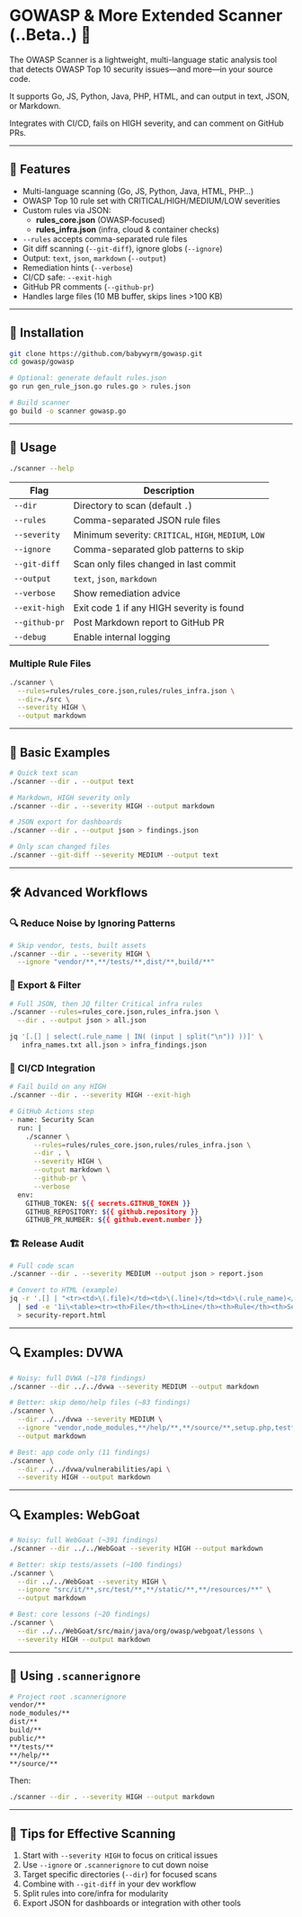 # GOWASP & More Extended Scanner (..Beta..) 🎉

The OWASP Scanner is a lightweight, multi-language static analysis tool that detects OWASP Top 10 security issues—and more—in your source code.

It supports Go, JS, Python, Java, PHP, HTML, and can output in text, JSON, or Markdown. 

Integrates with CI/CD, fails on HIGH severity, and can comment on GitHub PRs.

---

## 🚀 Features

- Multi-language scanning (Go, JS, Python, Java, HTML, PHP…)  
- OWASP Top 10 rule set with CRITICAL/HIGH/MEDIUM/LOW severities  
- Custom rules via JSON:  
  - **rules_core.json** (OWASP‐focused)  
  - **rules_infra.json** (infra, cloud & container checks)  
- `--rules` accepts comma-separated rule files  
- Git diff scanning (`--git-diff`), ignore globs (`--ignore`)  
- Output: `text`, `json`, `markdown` (`--output`)  
- Remediation hints (`--verbose`)  
- CI/CD safe: `--exit-high`  
- GitHub PR comments (`--github-pr`)  
- Handles large files (10 MB buffer, skips lines >100 KB)  

---

## 🔧 Installation

```bash
git clone https://github.com/babywyrm/gowasp.git
cd gowasp/gowasp

# Optional: generate default rules.json
go run gen_rule_json.go rules.go > rules.json

# Build scanner
go build -o scanner gowasp.go
```

---

## 📖 Usage

```bash
./scanner --help
```

| Flag         | Description                                      |
| ------------ | ------------------------------------------------ |
| `--dir`      | Directory to scan (default `.`)                  |
| `--rules`    | Comma-separated JSON rule files                  |
| `--severity` | Minimum severity: `CRITICAL`, `HIGH`, `MEDIUM`, `LOW` |
| `--ignore`   | Comma-separated glob patterns to skip            |
| `--git-diff` | Scan only files changed in last commit           |
| `--output`   | `text`, `json`, `markdown`                       |
| `--verbose`  | Show remediation advice                          |
| `--exit-high`| Exit code 1 if any HIGH severity is found        |
| `--github-pr`| Post Markdown report to GitHub PR                |
| `--debug`    | Enable internal logging                          |

### Multiple Rule Files

```bash
./scanner \
  --rules=rules/rules_core.json,rules/rules_infra.json \
  --dir=./src \
  --severity HIGH \
  --output markdown
```

---

## 🎯 Basic Examples

```bash
# Quick text scan
./scanner --dir . --output text

# Markdown, HIGH severity only
./scanner --dir . --severity HIGH --output markdown

# JSON export for dashboards
./scanner --dir . --output json > findings.json

# Only scan changed files
./scanner --git-diff --severity MEDIUM --output text
```

---

## 🛠 Advanced Workflows

### 🔍 Reduce Noise by Ignoring Patterns

```bash
# Skip vendor, tests, built assets
./scanner --dir . --severity HIGH \
  --ignore "vendor/**,**/tests/**,dist/**,build/**"
```

### 💾 Export & Filter

```bash
# Full JSON, then JQ filter Critical infra rules
./scanner --rules=rules_core.json,rules_infra.json \
  --dir . --output json > all.json

jq '[.[] | select(.rule_name | IN( (input | split("\n")) ))]' \
   infra_names.txt all.json > infra_findings.json
```

### 🔗 CI/CD Integration

```bash
# Fail build on any HIGH
./scanner --dir . --severity HIGH --exit-high

# GitHub Actions step
- name: Security Scan
  run: |
    ./scanner \
      --rules=rules/rules_core.json,rules/rules_infra.json \
      --dir . \
      --severity HIGH \
      --output markdown \
      --github-pr \
      --verbose
  env:
    GITHUB_TOKEN: ${{ secrets.GITHUB_TOKEN }}
    GITHUB_REPOSITORY: ${{ github.repository }}
    GITHUB_PR_NUMBER: ${{ github.event.number }}
```

### 🏗️ Release Audit

```bash
# Full code scan
./scanner --dir . --severity MEDIUM --output json > report.json

# Convert to HTML (example)
jq -r '.[] | "<tr><td>\(.file)</td><td>\(.line)</td><td>\(.rule_name)</td><td>\(.severity)</td></tr>"' report.json \
  | sed -e '1i\<table><tr><th>File</th><th>Line</th><th>Rule</th><th>Severity</th>' -e '$a\</table>' \
  > security-report.html
```

---

## 🔍 **Examples: DVWA**

```bash
# Noisy: full DVWA (~178 findings)
./scanner --dir ../../dvwa --severity MEDIUM --output markdown

# Better: skip demo/help files (~83 findings)
./scanner \
  --dir ../../dvwa --severity MEDIUM \
  --ignore "vendor,node_modules,**/help/**,**/source/**,setup.php,test*.php,**/tests/**" \
  --output markdown

# Best: app code only (11 findings)
./scanner \
  --dir ../../dvwa/vulnerabilities/api \
  --severity HIGH --output markdown
```

---

## 🔍 **Examples: WebGoat**

```bash
# Noisy: full WebGoat (~391 findings)
./scanner --dir ../../WebGoat --severity HIGH --output markdown

# Better: skip tests/assets (~100 findings)
./scanner \
  --dir ../../WebGoat --severity HIGH \
  --ignore "src/it/**,src/test/**,**/static/**,**/resources/**" \
  --output markdown

# Best: core lessons (~20 findings)
./scanner \
  --dir ../../WebGoat/src/main/java/org/owasp/webgoat/lessons \
  --severity HIGH --output markdown
```

---

## 📁 Using `.scannerignore`

```bash
# Project root .scannerignore
vendor/**
node_modules/**
dist/**
build/**
public/**
**/tests/**
**/help/**
**/source/**
```

Then:

```bash
./scanner --dir . --severity HIGH --output markdown
```

---

## 🎉 Tips for Effective Scanning

1. Start with `--severity HIGH` to focus on critical issues  
2. Use `--ignore` or `.scannerignore` to cut down noise  
3. Target specific directories (`--dir`) for focused scans  
4. Combine with `--git-diff` in your dev workflow  
5. Split rules into core/infra for modularity  
6. Export JSON for dashboards or integration with other tools  

##
##

